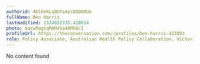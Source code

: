 ```yaml
---
authorid: 4bl6eKLqQUYa4ys0QO60Um
fullName: Ben Harris
lastmodified: 1524652335.428614
photo: 6qcwRogtqMAM4Sa48MG8cI
profileUrl: https://theconversation.com//profiles/ben-harris-423803
role: Policy Associate, Australian Health Policy Collaboration, Victoria University
---
```

No content found